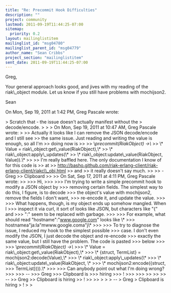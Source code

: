 ```yaml
---
title: "Re: Precommit Hook Difficulties"
description: ""
project: community
lastmod: 2011-09-19T11:44:25-07:00
sitemap:
  priority: 0.2
layout: mailinglistitem
mailinglist_id: "msg04780"
mailinglist_parent_id: "msg04779"
author_name: "Sean Cribbs"
project_section: "mailinglistitem"
sent_date: 2011-09-19T11:44:25-07:00
---
```



Greg,

Your general approach looks good, and jives with my reading of the
riak\\_object module. Let us know if you still have problems with mochijson2.

Sean

On Mon, Sep 19, 2011 at 1:42 PM, Greg Pascale  wrote:

&gt; Scratch that - the issue doesn't actually manifest without the
&gt; decode/encode.
&gt;
&gt;
&gt; On Mon, Sep 19, 2011 at 10:47 AM, Greg Pascale  wrote:
&gt;
&gt;&gt; Actually it looks like I can remove the JSON decode/encode and I still see
&gt;&gt; the same issue. Just reading and writing the value is enough, so all I'm
&gt;&gt; doing now is
&gt;&gt;
&gt;&gt; \\*precommit(RiakObject) -&gt;\\*
&gt;&gt; \\* Value = riak\\_object:get\\_value(RiakObject),\\*
&gt;&gt; \\* riak\\_object:apply\\_updates(\\*
&gt;&gt; \\* riak\\_object:update\\_value(RiakObject, Value)).\\*
&gt;&gt;
&gt;&gt; I'm really baffled here. The only documentation I know of for this code is
&gt;&gt; at
&gt;&gt; http://basho.github.com/riak-erlang-client/riak-erlang-client/riakc\\_obj.html 
&gt;&gt; and
&gt;&gt; it really doesn't say much.
&gt;&gt;
&gt;&gt; -Greg
&gt;&gt; Clipboard
&gt;&gt;
&gt;&gt; On Sat, Sep 17, 2011 at 4:11 PM, Greg Pascale  wrote:
&gt;&gt;
&gt;&gt;&gt; Hi,
&gt;&gt;&gt;
&gt;&gt;&gt; I'm trying to write a simple precommit hook to modify a JSON object by
&gt;&gt;&gt; removing certain fields. The simplest way to do this, I figure, is to decode
&gt;&gt;&gt; the object's value with mochijson2, remove the fields I don't want,
&gt;&gt;&gt; re-encode it, and update the value.
&gt;&gt;&gt;
&gt;&gt;&gt; What happens, though, is my object ends up somehow mangled. When I
&gt;&gt;&gt; inspect it via curl, it sort of looks like JSON, but characters like "{" and
&gt;&gt;&gt; ":" seem to be replaced with garbage.
&gt;&gt;&gt;
&gt;&gt;&gt; For example, what should read "hostname":"www.google.com" looks like \\*
&gt;&gt;&gt; hostnamea"ja:la"mwww.google.coma"j\\*
&gt;&gt;&gt;
&gt;&gt;&gt; To try to diagnose the issue, I reduced my hook to the simplest possible
&gt;&gt;&gt; case. I don't even modify the JSON, I just decode the object and re-encode
&gt;&gt;&gt; exactly the same value, but I still have the problem. The code is pasted
&gt;&gt;&gt; below
&gt;&gt;&gt;
&gt;&gt;&gt; \\*precommit(RiakObject) -&gt;\\*
&gt;&gt;&gt; \\* Value = riak\\_object:get\\_value(RiakObject),\\*
&gt;&gt;&gt; \\* {struct, TermList} = mochijson2:decode(Value),\\*
&gt;&gt;&gt; \\* riak\\_object:apply\\_updates(\\*
&gt;&gt;&gt; \\* riak\\_object:update\\_value(RiakObject, \\*
&gt;&gt;&gt; \\* mochijson2:encode({struct,
&gt;&gt;&gt; TermList}))).\\*
&gt;&gt;&gt;
&gt;&gt;&gt; Can anybody point out what I'm doing wrong?
&gt;&gt;&gt;
&gt;&gt;&gt; --
&gt;&gt;&gt; Greg
&gt;&gt;&gt; Clipboard  is 
&gt;&gt;&gt; hiring
&gt;&gt;&gt; !
&gt;&gt;&gt;
&gt;&gt;&gt;
&gt;&gt;
&gt;&gt;
&gt;&gt; --
&gt;&gt; Greg
&gt;&gt; Clipboard  is hiring
&gt;&gt; !
&gt;&gt;
&gt;&gt;
&gt;
&gt;
&gt; --
&gt; Greg
&gt; Clipboard  is hiring
&gt; !
&gt;
&gt;

